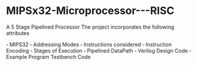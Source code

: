# MIPSx32-Microprocessor---RISC
A 5 Stage Pipelined Processor
The project incorporates the following attributes

▫️ MIPS32
▫️ Addressing Modes
▫️ Instructions considered
▫️ Instruction Encoding
▫️ Stages of Execution
▫️ Pipelined DataPath
▫️ Verilog Design Code
▫️ Example Program Testbench Code
